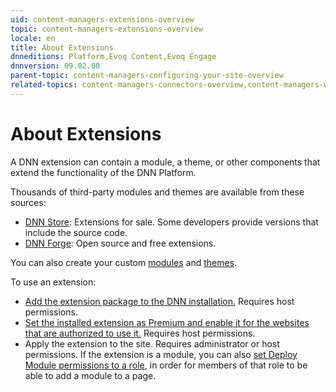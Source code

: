 ```yaml
---
uid: content-managers-extensions-overview
topic: content-managers-extensions-overview
locale: en
title: About Extensions
dnneditions: Platform,Evoq Content,Evoq Engage
dnnversion: 09.02.00
parent-topic: content-managers-configuring-your-site-overview
related-topics: content-managers-connectors-overview,content-managers-workflows-overview
---
```


# About Extensions

A DNN extension can contain a module, a theme, or other components that extend the functionality of the DNN Platform.

Thousands of third-party modules and themes are available from these sources:

*   [DNN Store](http://store.dnnsoftware.com): Extensions for sale. Some developers provide versions that include the source code.
*   [DNN Forge](http://www.DNNSoftware.com/Forge): Open source and free extensions.

You can also create your custom [modules](xref:create-module) and [themes](xref:create-theme).

To use an extension:

*   [Add the extension package to the DNN installation.](install-extension) Requires host permissions.
*   [Set the installed extension as Premium and enable it for the websites that are authorized to use it.](manage-premium-module) Requires host permissions.
*   Apply the extension to the site. Requires administrator or host permissions. If the extension is a module, you can also [set Deploy Module permissions to a role](allow-module-use), in order for members of that role to be able to add a module to a page.